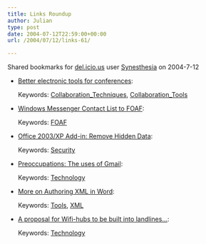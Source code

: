 ```yaml
---
title: Links Roundup
author: Julian
type: post
date: 2004-07-12T22:59:00+00:00
url: /2004/07/12/links-61/

---
```

Shared bookmarks for [del.icio.us][1] user  [Synesthesia][2] on 2004-7-12

  * [Better electronic tools for conferences][3]:
   
    Keywords: [Collaboration_Techniques][4], [Collaboration_Tools][5]
  * [Windows Messenger Contact List to FOAF][6]:
   
    Keywords: [FOAF][7]
  * [Office 2003/XP Add-in: Remove Hidden Data][8]:
   
    Keywords: [Security][9]
  * [Preoccupations: The uses of Gmail][10]:
   
    Keywords: [Technology][11]
  * [More on Authoring XML in Word][12]:
   
    Keywords: [Tools][13], [XML][14]
  * [A proposal for Wifi-hubs to be built into landlines&#8230;][15]:
   
    Keywords: [Technology][11]

 [1]: http://del.icio.us/
 [2]: http://del.icio.us/synesthesia
 [3]: http://ming.tv/flemming2.php/__show_article/_a000010-001315/ "http://ming.tv/flemming2.php/__show_article/_a000010-001315/"
 [4]: http://del.icio.us/synesthesia/Collaboration_Techniques
 [5]: http://del.icio.us/synesthesia/Collaboration_Tools
 [6]: http://philwilson.org/blog/2004/07/windows-messenger-contact-list-to-foaf.html "http://philwilson.org/blog/2004/07/windows-messenger-contact-list-to-foaf.html"
 [7]: http://del.icio.us/synesthesia/FOAF
 [8]: http://silverstr.ufies.org/blog/archives/000649.html "http://silverstr.ufies.org/blog/archives/000649.html"
 [9]: http://del.icio.us/synesthesia/Security
 [10]: http://www.drsnet.org/preoccupations/2004/07/the_uses_of_gma.html "http://www.drsnet.org/preoccupations/2004/07/the_uses_of_gma.html"
 [11]: http://del.icio.us/synesthesia/Technology
 [12]: http://www.nmpub.com/blog/archives/000148.html "http://www.nmpub.com/blog/archives/000148.html"
 [13]: http://del.icio.us/synesthesia/Tools
 [14]: http://del.icio.us/synesthesia/XML
 [15]: http://www.plasticbag.org/archives/2004/07/a_proposal_for_wifihubs_to_be_built_into_landlines.shtml "http://www.plasticbag.org/archives/2004/07/a_proposal_for_wifihubs_to_be_built_into_landlines.shtml"